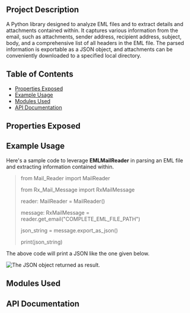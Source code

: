 ## Project Description

A Python library designed to analyze EML files and to extract details and attachments contained within. It captures various information from the email, such as attachments, sender address, recipient address, subject, body, and a comprehensive list of all headers in the EML file. The parsed information is exportable as a JSON object, and attachments can be conveniently downloaded to a specified local directory.

## Table of Contents

- [Properties Exposed](https://github.com/maheshkumaarbalaji/EMLMailReader#properties-exposed)
- [Example Usage](https://github.com/maheshkumaarbalaji/EMLMailReader#example-usage)
- [Modules Used](https://github.com/maheshkumaarbalaji/EMLMailReader#modules-used)
- [API Documentation](https://github.com/maheshkumaarbalaji/EMLMailReader#api-documentation)

## Properties Exposed



## Example Usage

Here's a sample code to leverage **EMLMailReader** in parsing an EML file and extracting information contained within.

> from Mail_Reader import MailReader
> 
> from Rx_Mail_Message import RxMailMessage
> 
> reader: MailReader = MailReader()
> 
> message: RxMailMessage = reader.get_email("COMPLETE_EML_FILE_PATH")
> 
> json_string = message.export_as_json()
>
> print(json_string)

The above code will print a JSON like the one given below.

![The JSON object returned as result.](https://github.com/maheshkumaarbalaji/EMLMailReader/assets/README/json-object.jpeg)

## Modules Used



## API Documentation

